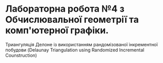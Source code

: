 # Лабораторна робота №4 з Обчислювальної геометрії та комп'ютерної графіки.
Триангуляція Делоне із використанням рандомізованої інкрементної побудови (Delaunay Triangulation using Randomized Incremental Counstruction)
